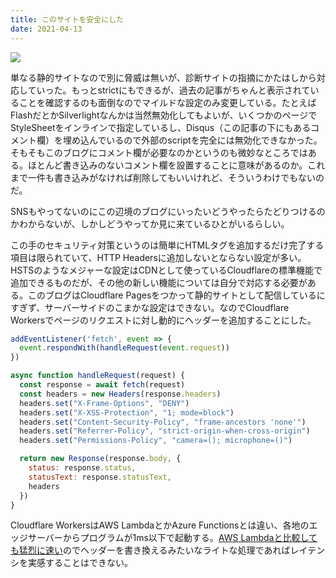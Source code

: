 ```yaml
---
title: このサイトを安全にした
date: 2021-04-13
---
```


![](https://photos.smugmug.com/photos/i-PJn3x2q/0/3e63e83d/X2/i-PJn3x2q-X2.png)

単なる静的サイトなので別に脅威は無いが、診断サイトの指摘にかたはしから対応していった。もっとstrictにもできるが、過去の記事がちゃんと表示されていることを確認するのも面倒なのでマイルドな設定のみ変更している。たとえばFlashだとかSilverlightなんかは当然無効化してもよいが、いくつかのページでStyleSheetをインラインで指定しているし、Disqus（この記事の下にもあるコメント欄）を埋め込んでいるので外部のscriptを完全には無効化できなかった。そもそもこのブログにコメント欄が必要なのかというのも微妙なところではある。ほとんど書き込みのないコメント欄を設置することに意味があるのか。これまで一件も書き込みがなければ削除してもいいけれど、そういうわけでもないのだ。

SNSもやってないのにこの辺境のブログにいったいどうやったらたどりつけるのかわからないが、しかしどうやってか見に来ているひとがいるらしい。

この手のセキュリティ対策というのは簡単にHTMLタグを追加するだけ完了する項目は限られていて、HTTP Headersに追加しないとならない設定が多い。HSTSのようなメジャーな設定はCDNとして使っているCloudflareの標準機能で追加できるものだが、その他の新しい機能については自分で対応する必要がある。このブログはCloudflare Pagesをつかって静的サイトとして配信しているにすぎず、サーバーサイドのこまかな設定はできない。なのでCloudflare Workersでページのリクエストに対し動的にヘッダーを追加することにした。

```js
addEventListener('fetch', event => {
  event.respondWith(handleRequest(event.request))
})

async function handleRequest(request) {
  const response = await fetch(request)
  const headers = new Headers(response.headers)
  headers.set("X-Frame-Options", "DENY")
  headers.set("X-XSS-Protection", "1; mode=block")
  headers.set("Content-Security-Policy", "frame-ancestors 'none'")
  headers.set("Referrer-Policy", "strict-origin-when-cross-origin")
  headers.set("Permissions-Policy", "camera=(); microphone=()")

  return new Response(response.body, {
    status: response.status,
    statusText: response.statusText,
    headers
  })
}
```

Cloudflare WorkersはAWS LambdaとかAzure Functionsとは違い、各地のエッジサーバーからプログラムが1ms以下で起動する。[AWS Lambdaと比較しても猛烈に速い](https://blog.cloudflare.com/serverless-performance-comparison-workers-lambda/)のでヘッダーを書き換えるみたいなライトな処理であればレイテンシを実感することはできない。
